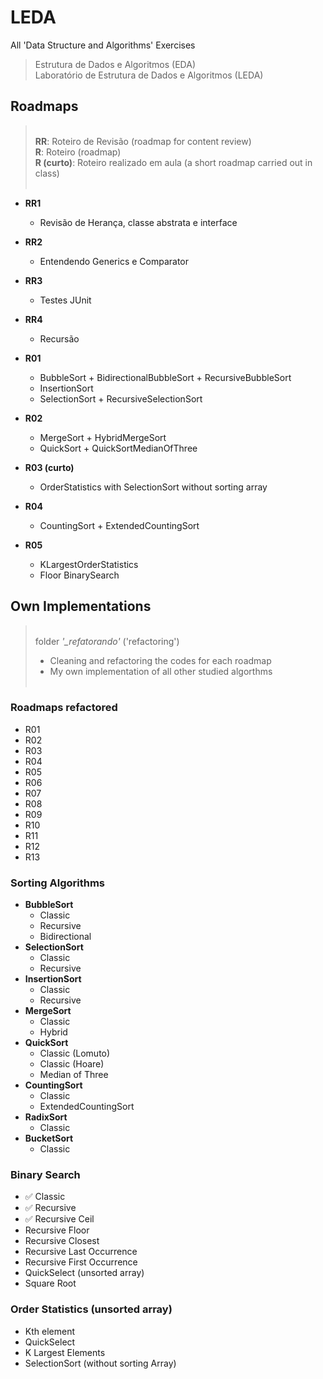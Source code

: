 # LEDA
All 'Data Structure and Algorithms' Exercises
> Estrutura de Dados e Algoritmos (EDA)<br>
> Laboratório de Estrutura de Dados e Algoritmos (LEDA)

## Roadmaps
> <br>
> **RR**: Roteiro de Revisão (roadmap for content review)<br>
> **R**: Roteiro (roadmap)<br>
> **R (curto)**: Roteiro realizado em aula (a short roadmap carried out in class)<br>
> <br>

- **RR1**
  - Revisão de Herança, classe abstrata e interface

- **RR2**
  - Entendendo Generics e Comparator

- **RR3**
  - Testes JUnit

- **RR4**
  - Recursão

- **R01**
  - BubbleSort + BidirectionalBubbleSort + RecursiveBubbleSort
  - InsertionSort
  - SelectionSort + RecursiveSelectionSort

- **R02**
  - MergeSort + HybridMergeSort
  - QuickSort + QuickSortMedianOfThree
  
- **R03 (curto)**
  - OrderStatistics with SelectionSort without sorting array

- **R04**
  - CountingSort + ExtendedCountingSort

- **R05**
  - KLargestOrderStatistics
  - Floor BinarySearch

## Own Implementations
> <br>
> folder *'_refatorando'* ('refactoring')<br>
> - Cleaning and refactoring the codes for each roadmap <br>
> - My own implementation of all other studied algorthms <br>
> <br>

### Roadmaps refactored

- R01
- R02
- R03
- R04
- R05
- R06
- R07
- R08
- R09
- R10
- R11
- R12
- R13

### Sorting Algorithms

- **BubbleSort**
  - Classic
  - Recursive
  - Bidirectional
- **SelectionSort**
  - Classic
  - Recursive
- **InsertionSort**
  - Classic
  - Recursive
- **MergeSort**
  - Classic
  - Hybrid
- **QuickSort**
  - Classic (Lomuto)
  - Classic (Hoare)
  - Median of Three
- **CountingSort**
  - Classic
  - ExtendedCountingSort
- **RadixSort**
  - Classic
- **BucketSort**
  - Classic

### Binary Search

- ✅ Classic
- ✅ Recursive
- ✅ Recursive Ceil
- Recursive Floor
- Recursive Closest
- Recursive Last Occurrence
- Recursive First Occurrence
- QuickSelect (unsorted array)
- Square Root
  
### Order Statistics (unsorted array)

- Kth element
- QuickSelect
- K Largest Elements
- SelectionSort (without sorting Array)